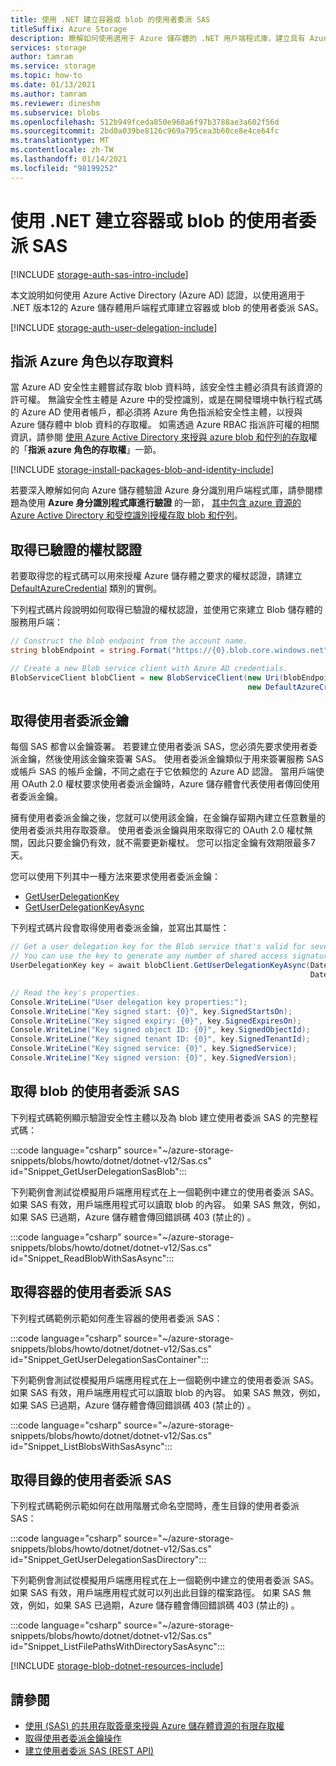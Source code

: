 ```yaml
---
title: 使用 .NET 建立容器或 blob 的使用者委派 SAS
titleSuffix: Azure Storage
description: 瞭解如何使用適用于 Azure 儲存體的 .NET 用戶端程式庫，建立具有 Azure Active Directory 認證的使用者委派 SAS。
services: storage
author: tamram
ms.service: storage
ms.topic: how-to
ms.date: 01/13/2021
ms.author: tamram
ms.reviewer: dineshm
ms.subservice: blobs
ms.openlocfilehash: 512b949fceda850e968a6f97b3788ae3a602f56d
ms.sourcegitcommit: 2bd0a039be8126c969a795cea3b60ce8e4ce64fc
ms.translationtype: MT
ms.contentlocale: zh-TW
ms.lasthandoff: 01/14/2021
ms.locfileid: "98199252"
---
```

# <a name="create-a-user-delegation-sas-for-a-container-or-blob-with-net"></a>使用 .NET 建立容器或 blob 的使用者委派 SAS

[!INCLUDE [storage-auth-sas-intro-include](../../../includes/storage-auth-sas-intro-include.md)]

本文說明如何使用 Azure Active Directory (Azure AD) 認證，以使用適用于 .NET 版本12的 Azure 儲存體用戶端程式庫建立容器或 blob 的使用者委派 SAS。

[!INCLUDE [storage-auth-user-delegation-include](../../../includes/storage-auth-user-delegation-include.md)]

## <a name="assign-azure-roles-for-access-to-data"></a>指派 Azure 角色以存取資料

當 Azure AD 安全性主體嘗試存取 blob 資料時，該安全性主體必須具有該資源的許可權。 無論安全性主體是 Azure 中的受控識別，或是在開發環境中執行程式碼的 Azure AD 使用者帳戶，都必須將 Azure 角色指派給安全性主體，以授與 Azure 儲存體中 blob 資料的存取權。 如需透過 Azure RBAC 指派許可權的相關資訊，請參閱 [使用 Azure Active Directory 來授與 azure blob 和佇列的存取](../common/storage-auth-aad.md#assign-azure-roles-for-access-rights)權的「**指派 azure 角色的存取權**」一節。

[!INCLUDE [storage-install-packages-blob-and-identity-include](../../../includes/storage-install-packages-blob-and-identity-include.md)]

若要深入瞭解如何向 Azure 儲存體驗證 Azure 身分識別用戶端程式庫，請參閱標題為使用 **Azure 身分識別程式庫進行驗證** 的一節， [其中包含 azure 資源的 Azure Active Directory 和受控識別授權存取 blob 和佇列](../common/storage-auth-aad-msi.md?toc=%2Fazure%2Fstorage%2Fblobs%2Ftoc.json#authenticate-with-the-azure-identity-library)。

## <a name="get-an-authenticated-token-credential"></a>取得已驗證的權杖認證

若要取得您的程式碼可以用來授權 Azure 儲存體之要求的權杖認證，請建立 [DefaultAzureCredential](/dotnet/api/azure.identity.defaultazurecredential) 類別的實例。

下列程式碼片段說明如何取得已驗證的權杖認證，並使用它來建立 Blob 儲存體的服務用戶端：

```csharp
// Construct the blob endpoint from the account name.
string blobEndpoint = string.Format("https://{0}.blob.core.windows.net", accountName);

// Create a new Blob service client with Azure AD credentials.
BlobServiceClient blobClient = new BlobServiceClient(new Uri(blobEndpoint),
                                                     new DefaultAzureCredential());
```

## <a name="get-the-user-delegation-key"></a>取得使用者委派金鑰

每個 SAS 都會以金鑰簽署。 若要建立使用者委派 SAS，您必須先要求使用者委派金鑰，然後使用該金鑰來簽署 SAS。 使用者委派金鑰類似于用來簽署服務 SAS 或帳戶 SAS 的帳戶金鑰，不同之處在于它依賴您的 Azure AD 認證。 當用戶端使用 OAuth 2.0 權杖要求使用者委派金鑰時，Azure 儲存體會代表使用者傳回使用者委派金鑰。

擁有使用者委派金鑰之後，您就可以使用該金鑰，在金鑰存留期內建立任意數量的使用者委派共用存取簽章。 使用者委派金鑰與用來取得它的 OAuth 2.0 權杖無關，因此只要金鑰仍有效，就不需要更新權杖。 您可以指定金鑰有效期限最多7天。

您可以使用下列其中一種方法來要求使用者委派金鑰：

- [GetUserDelegationKey](/dotnet/api/microsoft.azure.storage.blob.cloudblobclient.getuserdelegationkey)
- [GetUserDelegationKeyAsync](/dotnet/api/microsoft.azure.storage.blob.cloudblobclient.getuserdelegationkeyasync)

下列程式碼片段會取得使用者委派金鑰，並寫出其屬性：

```csharp
// Get a user delegation key for the Blob service that's valid for seven days.
// You can use the key to generate any number of shared access signatures over the lifetime of the key.
UserDelegationKey key = await blobClient.GetUserDelegationKeyAsync(DateTimeOffset.UtcNow,
                                                                   DateTimeOffset.UtcNow.AddDays(7));

// Read the key's properties.
Console.WriteLine("User delegation key properties:");
Console.WriteLine("Key signed start: {0}", key.SignedStartsOn);
Console.WriteLine("Key signed expiry: {0}", key.SignedExpiresOn);
Console.WriteLine("Key signed object ID: {0}", key.SignedObjectId);
Console.WriteLine("Key signed tenant ID: {0}", key.SignedTenantId);
Console.WriteLine("Key signed service: {0}", key.SignedService);
Console.WriteLine("Key signed version: {0}", key.SignedVersion);
```

## <a name="get-a-user-delegation-sas-for-a-blob"></a>取得 blob 的使用者委派 SAS

下列程式碼範例顯示驗證安全性主體以及為 blob 建立使用者委派 SAS 的完整程式碼：

:::code language="csharp" source="~/azure-storage-snippets/blobs/howto/dotnet/dotnet-v12/Sas.cs" id="Snippet_GetUserDelegationSasBlob":::

下列範例會測試從模擬用戶端應用程式在上一個範例中建立的使用者委派 SAS。 如果 SAS 有效，用戶端應用程式可以讀取 blob 的內容。 如果 SAS 無效，例如，如果 SAS 已過期，Azure 儲存體會傳回錯誤碼 403 (禁止的) 。

:::code language="csharp" source="~/azure-storage-snippets/blobs/howto/dotnet/dotnet-v12/Sas.cs" id="Snippet_ReadBlobWithSasAsync":::

## <a name="get-a-user-delegation-sas-for-a-container"></a>取得容器的使用者委派 SAS

下列程式碼範例示範如何產生容器的使用者委派 SAS：

:::code language="csharp" source="~/azure-storage-snippets/blobs/howto/dotnet/dotnet-v12/Sas.cs" id="Snippet_GetUserDelegationSasContainer":::

下列範例會測試從模擬用戶端應用程式在上一個範例中建立的使用者委派 SAS。 如果 SAS 有效，用戶端應用程式可以讀取 blob 的內容。 如果 SAS 無效，例如，如果 SAS 已過期，Azure 儲存體會傳回錯誤碼 403 (禁止的) 。

:::code language="csharp" source="~/azure-storage-snippets/blobs/howto/dotnet/dotnet-v12/Sas.cs" id="Snippet_ListBlobsWithSasAsync":::

## <a name="get-a-user-delegation-sas-for-a-directory"></a>取得目錄的使用者委派 SAS

下列程式碼範例示範如何在啟用階層式命名空間時，產生目錄的使用者委派 SAS：

:::code language="csharp" source="~/azure-storage-snippets/blobs/howto/dotnet/dotnet-v12/Sas.cs" id="Snippet_GetUserDelegationSasDirectory":::

下列範例會測試從模擬用戶端應用程式在上一個範例中建立的使用者委派 SAS。 如果 SAS 有效，用戶端應用程式就可以列出此目錄的檔案路徑。 如果 SAS 無效，例如，如果 SAS 已過期，Azure 儲存體會傳回錯誤碼 403 (禁止的) 。

:::code language="csharp" source="~/azure-storage-snippets/blobs/howto/dotnet/dotnet-v12/Sas.cs" id="Snippet_ListFilePathsWithDirectorySasAsync":::

[!INCLUDE [storage-blob-dotnet-resources-include](../../../includes/storage-blob-dotnet-resources-include.md)]

## <a name="see-also"></a>請參閱

- [使用 (SAS) 的共用存取簽章來授與 Azure 儲存體資源的有限存取權 ](../common/storage-sas-overview.md)
- [取得使用者委派金鑰操作](/rest/api/storageservices/get-user-delegation-key)
- [建立使用者委派 SAS (REST API) ](/rest/api/storageservices/create-user-delegation-sas)
